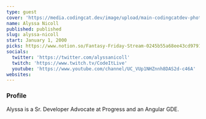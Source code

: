 ```yaml
---
type: guest
cover: 'https://media.codingcat.dev/image/upload/main-codingcatdev-photo/podcast-guest/alyssanicoll'
name: Alyssa Nicoll
published: published
slug: alyssa-nicoll
start: January 1, 2000
picks: https://www.notion.so/Fantasy-Friday-Stream-0245b55a68ee43cd9791a8501448f140
socials:
  twitter: 'https://twitter.com/alyssanicoll'
  twitch: 'https://www.twitch.tv/CodeItLive'
  youtube: 'https://www.youtube.com/channel/UC_VUp1NHZnnh8DAS2d-c46A'
websites:
---
```


### Profile

Alyssa is a Sr. Developer Advocate at Progress and an Angular GDE.
